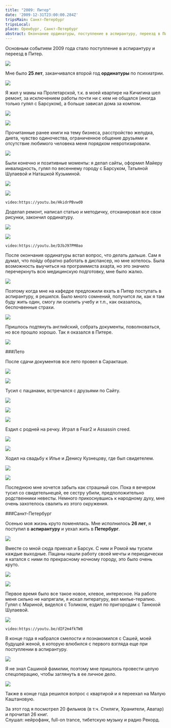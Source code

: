 ```yaml
---
title: "2009: Питер"
date: '2009-12-31T23:00:00.284Z'
tripsMain: Санкт-Петербург
tripsLocal: 
place: Оренбург, Санкт-Петербург
abstract: Окончание ординатуры, поступление в аспирантуру, переезд в Питер и знакомство с Сашей.
---
```


Основным событием 2009 года стало поступление в аспирантуру и переезд в Питер. 

![](m/2009-01-IMG_2147.jpg)

Мне было **25 лет**, заканчивался второй год **ординатуры** по психиатрии. 

![](m/2009-01-IMG_3368.jpg)

Я жил у мамы на Пролетарской, т.к. в моей квартире на Кичигина шел ремонт, за исключением работы почти ни с кем не общался (иногда только гулял с Барсуком), а больше зависал дома за компом. 

![](m/2009-02-IMG_3430-01v.jpg)

![](m/2009-02-IMG_3707.jpg)

Прочитанные ранее книги на тему бизнеса, расстройство желудка, диета, чувство одиночества, ограниченное общение друзьями и отсутствие любимого человека меня порядком невротизировали.

![](m/mgkb2.jpg)

Были конечно и позитивные моменты: я делал сайты, оформил Майеру инвалидность, гулял по весеннему городу с Барсуком, Татьяной Шулаевой и Наташкой Кузьминой.

![](m/2009-02-IMG_3429.jpg)

![](m/2009-02-IMG_3430-02.jpg)

`video:https://youtu.be/HkidrPBvwd0`

Доделал ремонт, написал статью и методичку, отсканировал все свои рисунки, закончил ординатуру. 

![](m/2009-02-IMG_3514.jpg)

![](m/2009-03-IMG_4952.jpg)

`video:https://youtu.be/DJbJ97PM0ao`

После окончания ординатуры встал вопрос, что делать дальше. Сам я думал, что пойду обратно работать в диспансер, но мне хотелось. Была возможность выучиться на программиста axapta, но это значило перечеркнуть всю медицинскую подготовку, мне было жалко. 

![](m/2009-03-IMG_4194.jpg)

Поэтому когда мне на кафедре предложили ехать в Питер поступать в аспирантуру, я решился. Было много сомнений, получится ли, как я там буду жить один, смогу ли осилить учебу и т.п., как оказалось, беспочвенные страхи. 

![](m/2009-03-piter-IMG_4731.jpg)

Пришлось подтянуть английский, собрать документы, поволноваться, но все прошло хорошо. Так я оказался в Питере.

![](m/2009-03-piter-IMG_4744.jpg)

###Лето

После сдачи документов все лето провел в Саракташе. 

![](m/2009-03-IMG_4278.jpg)

![](m/2009-03-IMG_4219v.jpg)

Тусил с пацанами, встречался с друзьями по Сайту.

![](m/2009-03-IMG_4953.jpg)

![](m/saraktash3.jpg)

![](m/2009-03-IMG_5117P1010442.jpg)

Ездил с родней на речку. Играл в Fear2 и Assassin creed.

![](m/2009-03-rodnia-dedy.jpg)

![](m/2009-03-rodnia-IMG_5153.jpg)

Ходил на свадьбу к Илье и Денису Кузнецову, где был свидетелем.

![](m/2009-03-IMG_5037.jpg)

![](m/2009-03-IMG_4956DSC05744.jpg)

Последнюю мне хочется забыть как страшный сон. Пока я вечером тусил со свидетельнецей, ее сестру убили, предположительно родственники невесты. Немного прикоснувшись к народному духу, мне очень захотелось свалить из этого окружения. 

###Санкт-Петербург

Осенью моя жизнь круто поменялась. Мне исполнилось **26 лет**, я поступил в **аспирантуру** и уехал жить в **Петербург**.

![](m/2009-04-5414.jpg)

Вместе со мной сюда приехал и Барсук. С ним и Ромой мы тусили каждые выходные. Пацаны нашли работу своей мечты и периодически я катался с ними по прекрасному ночному городу, это было очень круто. 

![](m/2009-04-5376vmix.jpg)

![](m/2009-04-5603.jpg)

Первое время было все такое новое, клевое, интересное. На работе меня сильно не напрягали, я искал литературу, вел милье-терапию. Гулял с Мариной, виделся с Толиком, ездил по пригородам с Танюхой Шулаевой.

![](m/2009-04-5961.jpg)

`video:https://youtu.be/dIF2m4fkTW8`

В конце года я набрался смелости и познакомился с Сашей, моей будущей женой, в которую влюбился с первого взгляда еще при поступлении в аспирантуру. 

![](m/2009-04-6176.jpg)

Я не знал Сашиной фамилии, поэтому мне пришлось провести целую спецоперацию, чтобы заглянуть в ее личное дело. 

![](m/2009-04-6155.jpg) 

Также в конце года решился вопрос с квартирой и я переехал на Малую Каштановую.

За этот год я посмотрел 20 фильмов (в т.ч. Стиляги, Хранители, Аватар) и прочитал 26 книг.  
Слушал: нейрофанк, full-on trance, тибетскую музыку и радио Рекорд.  











